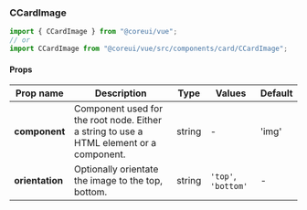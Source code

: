 ### CCardImage

```jsx
import { CCardImage } from "@coreui/vue";
// or
import CCardImage from "@coreui/vue/src/components/card/CCardImage";
```

#### Props

| Prop name       | Description                                                                             | Type   | Values              | Default |
| --------------- | --------------------------------------------------------------------------------------- | ------ | ------------------- | ------- |
| **component**   | Component used for the root node. Either a string to use a HTML element or a component. | string | -                   | 'img'   |
| **orientation** | Optionally orientate the image to the top, bottom.                                      | string | `'top'`, `'bottom'` | -       |

